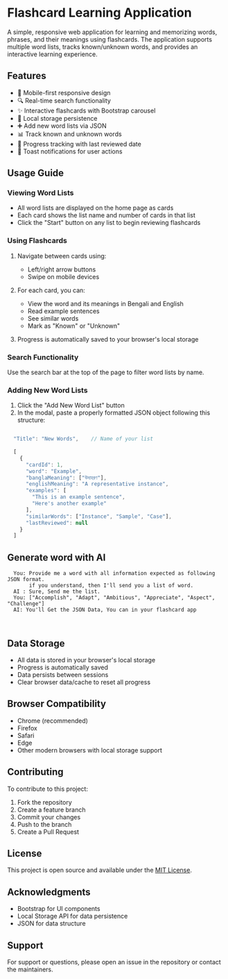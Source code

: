 # Flashcard Learning Application

A simple, responsive web application for learning and memorizing words, phrases, and their meanings using flashcards. The application supports multiple word lists, tracks known/unknown words, and provides an interactive learning experience.

## Features

- 📱 Mobile-first responsive design
- 🔍 Real-time search functionality
- ✨ Interactive flashcards with Bootstrap carousel
- 💾 Local storage persistence
- ➕ Add new word lists via JSON
- 📊 Track known and unknown words
- 🔄 Progress tracking with last reviewed date
- 🎯 Toast notifications for user actions

## Usage Guide

### Viewing Word Lists

- All word lists are displayed on the home page as cards
- Each card shows the list name and number of cards in that list
- Click the "Start" button on any list to begin reviewing flashcards

### Using Flashcards

1. Navigate between cards using:
   - Left/right arrow buttons
   - Swipe on mobile devices
   
2. For each card, you can:
   - View the word and its meanings in Bengali and English
   - Read example sentences
   - See similar words
   - Mark as "Known" or "Unknown"

3. Progress is automatically saved to your browser's local storage

### Search Functionality

Use the search bar at the top of the page to filter word lists by name.

### Adding New Word Lists

1. Click the "Add New Word List" button
2. In the modal, paste a properly formatted JSON object following this structure:

```javascript

  "Title": "New Words",    // Name of your list
  
  [
    {
      "cardId": 1,
      "word": "Example",
      "banglaMeaning": ["উদাহরণ"],
      "englishMeaning": "A representative instance",
      "examples": [
        "This is an example sentence",
        "Here's another example"
      ],
      "similarWords": ["Instance", "Sample", "Case"],
      "lastReviewed": null
    }
  ]

```
## Generate word with AI

```text
  You: Provide me a word with all information expected as following JSON format.
       if you understand, then I'll send you a list of word.
  AI : Sure, Send me the list.
  You: ["Accomplish", "Adapt", "Ambitious", "Appreciate", "Aspect", "Challenge"]
  AI: You'll Get the JSON Data, You can in your flashcard app
  


```

## Data Storage

- All data is stored in your browser's local storage
- Progress is automatically saved
- Data persists between sessions
- Clear browser data/cache to reset all progress

## Browser Compatibility

- Chrome (recommended)
- Firefox
- Safari
- Edge
- Other modern browsers with local storage support

## Contributing

To contribute to this project:

1. Fork the repository
2. Create a feature branch
3. Commit your changes
4. Push to the branch
5. Create a Pull Request

## License

This project is open source and available under the [MIT License](https://opensource.org/licenses/MIT).

## Acknowledgments

- Bootstrap for UI components
- Local Storage API for data persistence
- JSON for data structure

## Support

For support or questions, please open an issue in the repository or contact the maintainers.